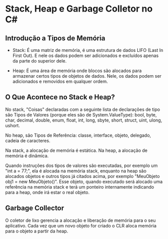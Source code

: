 # Stack, Heap e Garbage Colletor no C#

## Introdução a Tipos de Memória

- Stack: É uma matriz de memória, é uma estrutura de dados LIFO (Last In First Out). E nele os dados podem ser adicionados e excluídos apenas da parte do superior dele.

- Heap: É uma área de memória onde blocos são alocados para armazenar certos tipos de objetos de dados. Nele, os dados podem ser adicionados e removidos em qualquer ordem.

## O Que Acontece no Stack e Heap?

No stack, "Coisas" declaradas com a seguinte lista de declarações de tipo são Tipos de Valores (porque eles são de System.ValueType): bool, byte, char, decimal, double, enum, float, int, long, sbyte, short, struct, uint, ulong, ushort.

No heap, são Tipos de Referência: classe, interface, objeto, delegado, cadeia de caracteres.

Na stack, a alocação de memória é estática.
Na heap, a alocação de memória é dinâmica.

Quando instruções dos tipos de valores são executadas, por exemplo um "int a = 77;", ela é alocada na memória stack, enquanto na heap são alocados objetos e outros tipos já citados acima, por exemplo "MeuObjeto obj1 = new MeuObjeto()".
Esse objeto, quando executado será alocado uma referência na memória stack e terá um ponteiro internamente indicando para a heap, onde irá estar o real objeto.

## Garbage Collector

O coletor de lixo gerencia a alocação e liberação de memória para o seu aplicativo. Cada vez que um novo objeto for criado o CLR aloca memória para o objeto a partir da heap.